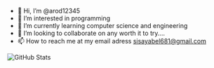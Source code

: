 - 👋 Hi, I’m @arod12345 
- 👀 I’m interested in programming
- 🌱 I’m currently learning computer science and engineering
- 💞️ I’m looking to collaborate on any worth it to try....
- 📫 How to reach me at  my email adress sisayabel681@gmail.com

![GitHub Stats](https://github-readme-stats.vercel.app/api?username=%40arod12345&theme=radical&show_icons=true&hide_border=true&count_private=true)
